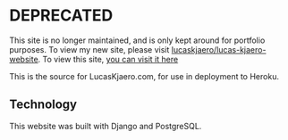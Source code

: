 # DEPRECATED
This site is no longer maintained, and is only kept around for portfolio purposes. To view my new site, please visit [lucaskjaero/lucas-kjaero-website](https://github.com/lucaskjaero/lucas-kjaero-website).
To view this site, [you can visit it here](https://murmuring-hamlet-3859.herokuapp.com/)

This is the source for LucasKjaero.com, for use in deployment to Heroku.

## Technology
This website was built with Django and PostgreSQL.
